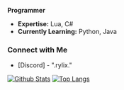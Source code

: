 **Programmer**

- **Expertise:** Lua, C#
- **Currently Learning:** Python, Java

### Connect with Me
- [Discord] - ".rylix."



[![Github Stats](https://github-readme-stats.vercel.app/api?username=MikeWhite23&theme=react&show_icons=1&include_all_commits=1&count_private=1&hide=html)](https://github.com/anuraghazra/github-readme-stats)
[![Top Langs](https://github-readme-stats.vercel.app/api/top-langs/?username=MikeWhite23&theme=react&layout=compact&langs_count=10&hide=HTML,CSS&count_private=1)](https://github.com/anuraghazra/github-readme-stats)
